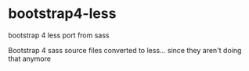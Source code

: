 # bootstrap4-less
bootstrap 4 less port from sass

Bootstrap 4 sass source files converted to less... since they aren't doing that anymore

